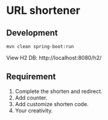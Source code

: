 # URL shortener

## Development

`mvn clean spring-boot:run`

View H2 DB: http://localhost:8080/h2/


## Requirement

1. Complete the shorten and redirect.
2. Add counter.
3. Add customize shorten code.
4. Your creativity.

